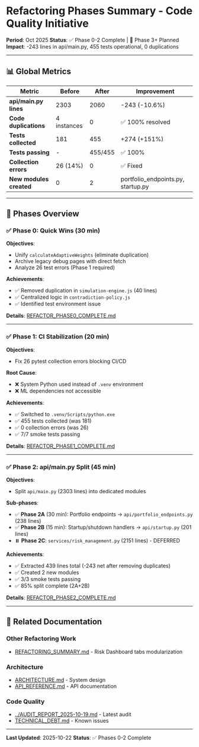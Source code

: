 # Refactoring Phases Summary - Code Quality Initiative

**Period**: Oct 2025
**Status**: ✅ Phase 0-2 Complete | 🔄 Phase 3+ Planned
**Impact**: -243 lines in api/main.py, 455 tests operational, 0 duplications

---

## 📊 Global Metrics

| Metric | Before | After | Improvement |
|--------|--------|-------|-------------|
| **api/main.py lines** | 2303 | 2060 | -243 (-10.6%) |
| **Code duplications** | 4 instances | 0 | ✅ 100% resolved |
| **Tests collected** | 181 | 455 | +274 (+151%) |
| **Tests passing** | - | 455/455 | ✅ 100% |
| **Collection errors** | 26 (14%) | 0 | ✅ Fixed |
| **New modules created** | 0 | 2 | portfolio_endpoints.py, startup.py |

---

## 🎯 Phases Overview

### ✅ Phase 0: Quick Wins (30 min)

**Objectives**:
- Unify `calculateAdaptiveWeights` (eliminate duplication)
- Archive legacy debug pages with direct fetch
- Analyze 26 test errors (Phase 1 required)

**Achievements**:
- ✅ Removed duplication in `simulation-engine.js` (40 lines)
- ✅ Centralized logic in `contradiction-policy.js`
- ✅ Identified test environment issue

**Details**: [REFACTOR_PHASE0_COMPLETE.md](REFACTOR_PHASE0_COMPLETE.md)

---

### ✅ Phase 1: CI Stabilization (20 min)

**Objectives**:
- Fix 26 pytest collection errors blocking CI/CD

**Root Cause**:
- ❌ System Python used instead of `.venv` environment
- ❌ ML dependencies not accessible

**Achievements**:
- ✅ Switched to `.venv/Scripts/python.exe`
- ✅ 455 tests collected (was 181)
- ✅ 0 collection errors (was 26)
- ✅ 7/7 smoke tests passing

**Details**: [REFACTOR_PHASE1_COMPLETE.md](REFACTOR_PHASE1_COMPLETE.md)

---

### ✅ Phase 2: api/main.py Split (45 min)

**Objectives**:
- Split `api/main.py` (2303 lines) into dedicated modules

**Sub-phases**:
- ✅ **Phase 2A** (30 min): Portfolio endpoints → `api/portfolio_endpoints.py` (238 lines)
- ✅ **Phase 2B** (15 min): Startup/shutdown handlers → `api/startup.py` (201 lines)
- ⏸️ **Phase 2C**: `services/risk_management.py` (2151 lines) - DEFERRED

**Achievements**:
- ✅ Extracted 439 lines total (-243 net after removing duplicates)
- ✅ Created 2 new modules
- ✅ 3/3 smoke tests passing
- ✅ 85% split complete (2A+2B)

**Details**: [REFACTOR_PHASE2_COMPLETE.md](REFACTOR_PHASE2_COMPLETE.md)

---

## 🔗 Related Documentation

### Other Refactoring Work
- [REFACTORING_SUMMARY.md](REFACTORING_SUMMARY.md) - Risk Dashboard tabs modularization

### Architecture
- [ARCHITECTURE.md](ARCHITECTURE.md) - System design
- [API_REFERENCE.md](API_REFERENCE.md) - API documentation

### Code Quality
- [../AUDIT_REPORT_2025-10-19.md](../AUDIT_REPORT_2025-10-19.md) - Latest audit
- [TECHNICAL_DEBT.md](TECHNICAL_DEBT.md) - Known issues

---

**Last Updated**: 2025-10-22
**Status**: ✅ Phases 0-2 Complete
